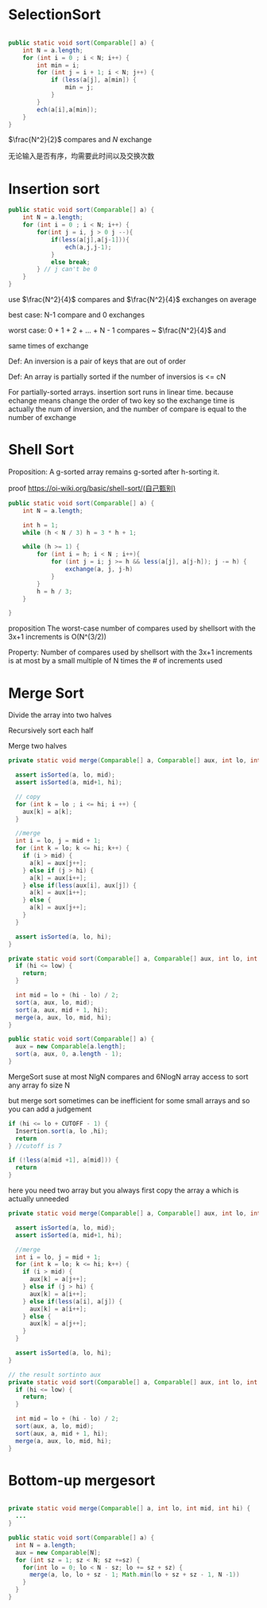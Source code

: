 # SelectionSort


```java

public static void sort(Comparable[] a) {
    int N = a.length;
    for (int i = 0 ; i < N; i++) {
        int min = i;
        for (int j = i + 1; i < N; j++) {
            if (less(a[j], a[min]) {
                min = j;
            }
        }
        ech(a[i],a[min]);
    }
}
```

$\frac{N^2}{2}$ compares and $N$ exchange

无论输入是否有序，均需要此时间以及交换次数



# Insertion sort

```java
public static void sort(Comparable[] a) {
    int N = a.length;
    for (int i = 0 ; i < N; i++) {
        for(int j = i, j > 0 j --){
            if(less(a[j],a[j-1])){
                ech(a,j,j-1);
            }
            else break;
        } // j can't be 0
    }
}
```

use $\frac{N^2}{4}$ compares and $\frac{N^2}{4}$ exchanges on average

best case: N-1 compare and 0 exchanges

worst case: 0 + 1 + 2 + ... + N - 1 compares ~ $\frac{N^2}{4}$ and 

same times of exchange

Def: An inversion is a pair of keys that are out of order

Def: An array is partially sorted if the number of inversios is <= cN

For partially-sorted arrays. insertion sort runs in linear time. because echange means change the order of two key so the exchange time is actually the num of inversion, and the number of compare is equal to the number of exchange

# Shell Sort

Proposition: A g-sorted array remains g-sorted after h-sorting it.

proof https://oi-wiki.org/basic/shell-sort/(自己甄别)


```java
public static void sort(Comparable[] a) {
    int N = a.length;

    int h = 1;
    while (h < N / 3) h = 3 * h + 1;

    while (h >= 1) {
        for (int i = h; i < N ; i++){
            for (int j = i; j >= h && less(a[j], a[j-h]); j -= h) {
                exchange(a, j, j-h)
            }
        }
        h = h / 3;
    }

}
```

proposition The worst-case number of compares used by shellsort with the 3x+1 increments is O(N^(3/2))

Property: Number of compares used by shellsort with the 3x+1 increments is at most by a small multiple of N times the # of increments used

# Merge Sort

Divide the array into two halves

Recursively sort each half

Merge two halves

```java
private static void merge(Comparable[] a, Comparable[] aux, int lo, int mid, int hi) {

  assert isSorted(a, lo, mid);
  assert isSorted(a, mid+1, hi);

  // copy
  for (int k = lo ; i <= hi; i ++) {
    aux[k] = a[k];
  }

  //merge
  int i = lo, j = mid + 1;
  for (int k = lo; k <= hi; k++) {
    if (i > mid) {
      a[k] = aux[j++];
    } else if (j > hi) {
      a[k] = aux[i++];
    } else if(less(aux[i], aux[j]) {
      a[k] = aux[i++];
    } else {
      a[k] = aux[j++];
    }
  }

  assert isSorted(a, lo, hi);
}

private static void sort(Comparable[] a, Comparable[] aux, int lo, int hi) {
  if (hi <= low) {
    return;
  }

  int mid = lo + (hi - lo) / 2;
  sort(a, aux, lo, mid);
  sort(a, aux, mid + 1, hi);
  merge(a, aux, lo, mid, hi);
}

public static void sort(Comparable[] a) {
  aux = new Comparable[a.length];
  sort(a, aux, 0, a.length - 1);
}
```
MergeSort suse at most NlgN compares and 6NlogN array access to sort any array fo size N


but merge sort sometimes can be inefficient for some small arrays and so you can add a judgement 

```java
if (hi <= lo + CUTOFF - 1) {
  Insertion.sort(a, lo ,hi);
  return
} //cutoff is 7
```

```java
if (!less(a[mid +1], a[mid])) {
  return
}
```

here you need two array but you always first copy the array a which is actually unneeded


```java
private static void merge(Comparable[] a, Comparable[] aux, int lo, int mid, int hi) {

  assert isSorted(a, lo, mid);
  assert isSorted(a, mid+1, hi);

  //merge
  int i = lo, j = mid + 1;
  for (int k = lo; k <= hi; k++) {
    if (i > mid) {
      aux[k] = a[j++];
    } else if (j > hi) {
      aux[k] = a[i++];
    } else if(less(a[i], a[j]) {
      aux[k] = a[i++];
    } else {
      aux[k] = a[j++];
    }
  }

  assert isSorted(a, lo, hi);
}

// the result sortinto aux
private static void sort(Comparable[] a, Comparable[] aux, int lo, int hi) {
  if (hi <= low) {
    return;
  }

  int mid = lo + (hi - lo) / 2;
  sort(aux, a, lo, mid);
  sort(aux, a, mid + 1, hi);
  merge(a, aux, lo, mid, hi);
}
```

# Bottom-up mergesort

```java

private static void merge(Comparable[] a, int lo, int mid, int hi) {
  ...
}

public static void sort(Comparable[] a) {
  int N = a.length;
  aux = new Comparable[N];
  for (int sz = 1; sz < N; sz +=sz) {
    for(int lo = 0; lo < N - sz; lo += sz + sz) {
      merge(a, lo, lo + sz - 1; Math.min(lo + sz + sz - 1, N -1))
    }
  }
}
```












